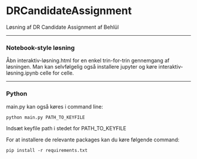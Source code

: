 # DRCandidateAssignment
Løsning af DR Candidate Assignment af Behlül

---

### Notebook-style løsning
Åbn interaktiv-løsning.html for en enkel trin-for-trin gennemgang af løsningen.
Man kan selvfølgelig også installere jupyter og køre interaktiv-løsning.ipynb celle for celle.

---
### Python
main.py kan også køres i command line:

    python main.py PATH_TO_KEYFILE

Indsæt keyfile path i stedet for PATH_TO_KEYFILE 

For at installere de relevante packages kan du køre følgende command:

    pip install -r requirements.txt

